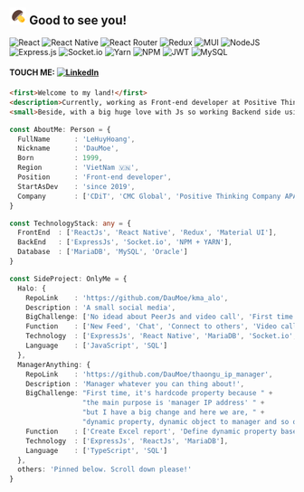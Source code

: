 ## <img src="./media/mushroom_96px.png" alt="drawing" width="30"/> Good to see you!

![React](https://img.shields.io/badge/react-%2320232a.svg?style=for-the-badge&logo=react&logoColor=%2361DAFB)
![React Native](https://img.shields.io/badge/react_native-%2320232a.svg?style=for-the-badge&logo=react&logoColor=%2361DAFB)
![React Router](https://img.shields.io/badge/React_Router-CA4245?style=for-the-badge&logo=react-router&logoColor=white)
![Redux](https://img.shields.io/badge/redux-%23593d88.svg?style=for-the-badge&logo=redux&logoColor=white)
![MUI](https://img.shields.io/badge/MUI-%230081CB.svg?style=for-the-badge&logo=mui&logoColor=white)
![NodeJS](https://img.shields.io/badge/node.js-6DA55F?style=for-the-badge&logo=node.js&logoColor=white)
![Express.js](https://img.shields.io/badge/express.js-%23404d59.svg?style=for-the-badge&logo=express&logoColor=%2361DAFB)
![Socket.io](https://img.shields.io/badge/Socket.io-black?style=for-the-badge&logo=socket.io&badgeColor=010101)
![Yarn](https://img.shields.io/badge/yarn-%232C8EBB.svg?style=for-the-badge&logo=yarn&logoColor=white)
![NPM](https://img.shields.io/badge/NPM-%23000000.svg?style=for-the-badge&logo=npm&logoColor=white)
![JWT](https://img.shields.io/badge/JWT-black?style=for-the-badge&logo=JSON%20web%20tokens)
![MySQL](https://img.shields.io/badge/mysql-%2300f.svg?style=for-the-badge&logo=mysql&logoColor=white)

#### TOUCH ME: <a href="https://www.linkedin.com/in/le-hoang-webdev/" target="_blank"><img alt="LinkedIn" src="https://img.shields.io/badge/linkedin-%230077B5.svg?&style=for-the-badge&logo=linkedin&logoColor=white" /></a> 

```html
<first>Welcome to my land!</first>
<description>Currently, working as Front-end developer at Positive Thinking Company APAC</description>
<small>Beside, with a big huge love with Js so working Backend side using NodeJs too</small>
```

```ts
const AboutMe: Person = {
  FullName      : 'LeHuyHoang',
  Nickname      : 'DauMoe',
  Born          : 1999,
  Region        : 'VietNam 🇻🇳',
  Position      : 'Front-end developer',
  StartAsDev    : 'since 2019',
  Company       : ['CDiT', 'CMC Global', 'Positive Thinking Company APAC'] //oldest -> latest
}
```


```ts
const TechnologyStack: any = {
  FrontEnd  : ['ReactJs', 'React Native', 'Redux', 'Material UI'],
  BackEnd   : ['ExpressJs', 'Socket.io', 'NPM + YARN'],
  Database  : ['MariaDB', 'MySQL', 'Oracle']
}
```

```ts
const SideProject: OnlyMe = {
  Halo: {
    RepoLink    : 'https://github.com/DauMoe/kma_alo',
    Description : 'A small social media',
    BigChallenge: ['No idead about PeerJs and video call', 'First time with socket', '...'],
    Function    : ['New Feed', 'Chat', 'Connect to others', 'Video call with PeerJs'],
    Technology  : ['ExpressJs', 'React Native', 'MariaDB', 'Socket.io', 'PeerJs'],
    Language    : ['JavaScript', 'SQL']
  },
  ManagerAnything: {
    RepoLink    : 'https://github.com/DauMoe/thaongu_ip_manager',
    Description : 'Manager whatever you can thing about!',
    BigChallenge: "First time, it's hardcode property because " +
                  "the main purpose is 'manager IP address' " +
                  "but I have a big change and here we are, " +
                  "dynamic property, dynamic object to manager and so on",
    Function    : ['Create Excel report', 'Define dynamic property base on you', 'Insert/Delete multiple by Excel file'],
    Technology  : ['ExpressJs', 'ReactJs', 'MariaDB'],
    Language    : ['TypeScript', 'SQL']
  },
  others: 'Pinned below. Scroll down please!'
}
```
